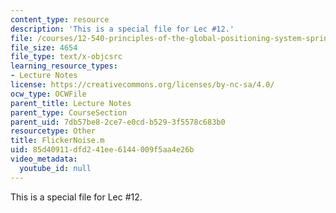 ```yaml
---
content_type: resource
description: 'This is a special file for Lec #12.'
file: /courses/12-540-principles-of-the-global-positioning-system-spring-2012/85d40911dfd241ee6144009f5aa4e26b_FlickerNoise.m
file_size: 4654
file_type: text/x-objcsrc
learning_resource_types:
- Lecture Notes
license: https://creativecommons.org/licenses/by-nc-sa/4.0/
ocw_type: OCWFile
parent_title: Lecture Notes
parent_type: CourseSection
parent_uid: 7db57be8-2ce7-e0cd-b529-3f5578c683b0
resourcetype: Other
title: FlickerNoise.m
uid: 85d40911-dfd2-41ee-6144-009f5aa4e26b
video_metadata:
  youtube_id: null
---
```

This is a special file for Lec #12.